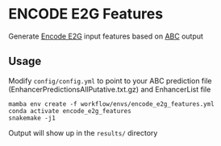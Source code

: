 # ENCODE E2G Features
Generate [Encode E2G](https://github.com/karbalayghareh/ENCODE-E2G) input features based on [ABC](https://github.com/broadinstitute/ABC-Enhancer-Gene-Prediction) output

## Usage

Modify `config/config.yml` to point to your ABC prediction file (EnhancerPredictionsAllPutative.txt.gz) and EnhancerList file 

```
mamba env create -f workflow/envs/encode_e2g_features.yml
conda activate encode_e2g_features
snakemake -j1
```

Output will show up in the `results/` directory
